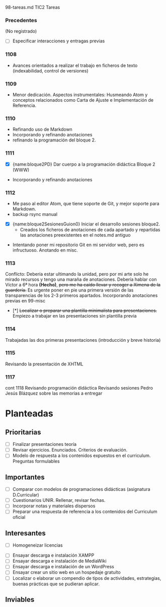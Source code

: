 98-tareas.md
TIC2 Tareas

### Precedentes

(No registrado)
* [ ] Especificar interacciones y entragas previas

### 1108
* Avances orientados a realizar el trabajo en ficheros de texto (indexabilidad, control de versiones)

### 1109
* Menor dedicación. Aspectos instrumentales: Husmeando Atom y conceptos relacionados como Carta de Ajuste e Implementación de Referencia.

### 1110
* Refinando uso de Markdown
* Incorporando y refinando anotaciones
* refinando la programación del bloque 2.

### 1111
* [x] {name:bloque2PD} Dar cuerpo a la programación didáctica Bloque 2 (WWW)
* Incorporando y refinando anotaciones

### 1112
* Me paso al editor Atom, que tiene soporte de Git, y mejor soporte para Markdown.
* backup rsync manual
* [x] {name:bloque2SesionesGuion0} Iniciar el desarrollo sesiones bloque2.
   * Creados los ficheros de anotaciones de cada apartado y repartidas las anotaciones preexistentes en el notes.md antiguo
* Intentando poner mi repositorio Git en mi servidor web, pero es infructuoso. Anotando en misc.

### 1113
Conflicto: Debería estar ultimando la unidad, pero por mi arte solo he mirado recursos y tengo una maraña de anotaciones.
Debería hablar con Víctor a 6ª hora **(Hecho)**, <s>pero me ha caído llevar y recoger a Ximena de la guardería.</s>
Es urgente poner en pie una primera versión de las transparencias de los 2-3 primeros apartados.
Incorporando anotaciones previas en 99-misc

- [*] <s>Localizar o preparar una plantilla minimalista para presentaciones.</s>
Empiezo a trabajar en las presentaciones sin plantilla previa

### 1114
Trabajadas las dos primeras presentaciones (introducción y breve historia)

### 1115
Revisando la presentación de XHTML

### 1117
cont 1118
Revisando programación didáctica
Revisando sesiones Pedro Jesús Blázquez sobre las memorias a entregar

# Planteadas
## Prioritarias
- [ ] Finalizar presentaciones teoría
- [ ] Revisar ejercicios. Enunciados. Criterios de evaluación.
- [ ] Modelo de respuesta a los contenidos expuestos en el curriculum. Preguntas formulables

## Importantes
* [ ] Comparar con modelos de programaciones didácticas (asignatura D.Curricular)
* [ ] Cuestionarios UNIR. Rellenar, revisar fechas.
* [ ] Incorporar notas y materiales dispersos
* [ ] Preparar una respuesta de referencia a los contenidos del Curriculum oficial

## Interesantes
- [ ] Homogeneizar licencias
* [ ] Ensayar descarga e instalación XAMPP
* [ ] Ensayar descarga e instalación de MediaWiki
* [ ] Ensayar descarga e instalación de un WordPress
* [ ] Ensayar crear un sitio web en un hospedaje gratuíto
* [ ] Localizar o elaborar un compendio de tipos de actividades, estrategias, buenas prácticas que se pudieran aplicar.

## Inviables

